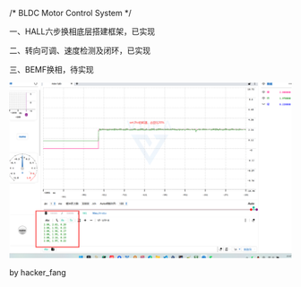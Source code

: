 /* BLDC Motor Control System */

一、HALL六步换相底层搭建框架，已实现

二、转向可调、速度检测及闭环，已实现

三、BEMF换相，待实现

![alt text](pid闭环波形-1.png)

by hacker_fang